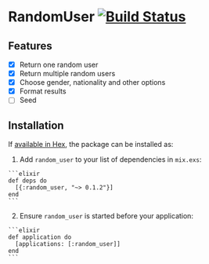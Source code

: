 # RandomUser [![Build Status](https://travis-ci.org/katgironpe/random_user.svg?branch=master)](https://travis-ci.org/katgironpe/random_user)

## Features

- [x] Return one random user
- [x] Return multiple random users
- [x] Choose gender, nationality and other options
- [x] Format results
- [ ] Seed

## Installation

If [available in Hex](https://hex.pm/docs/publish), the package can be installed as:

  1. Add `random_user` to your list of dependencies in `mix.exs`:

    ```elixir
    def deps do
      [{:random_user, "~> 0.1.2"}]
    end
    ```

  2. Ensure `random_user` is started before your application:

    ```elixir
    def application do
      [applications: [:random_user]]
    end
    ```

